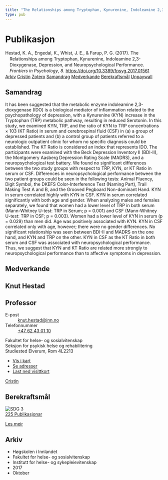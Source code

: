 ```yaml
---
title: "The Relationships among Tryptophan, Kynurenine, Indoleamine 2,3-Dioxygenase, Depression, and Neuropsychological Performance"
type: pub
---
```

<h1>Publikasjon</h1>
<article id="csl-bib-container-6GLWY7WR" class="csl-bib-container">
  <div class="csl-bib-body" style="line-height: 1.35; padding-left: 1em; text-indent:-1em;">
  <div class="csl-entry">Hestad, K. A., Engedal, K., Whist, J. E., &amp; Farup, P. G. (2017). The Relationships among Tryptophan, Kynurenine, Indoleamine 2,3-Dioxygenase, Depression, and Neuropsychological Performance. <i>Frontiers in Psychology</i>, <i>8</i>. <a href="https://doi.org/10.3389/fpsyg.2017.01561">https://doi.org/10.3389/fpsyg.2017.01561</a></div>
</div>
  <div class="csl-bib-buttons">
    <a href="#taxonomy-article-6GLWY7WR" class="csl-bib-button">Arkiv</a>
    <a href="https://app.cristin.no/results/show.jsf?id=1506179" alt="Cristin URL" class="csl-bib-button">Cristin</a>
    <a href="http://zotero.org/groups/5022929/items/6GLWY7WR" alt="Zotero URL" class="csl-bib-button">Zotero</a>
    <a href="#abstract-article-6GLWY7WR" class="csl-bib-button">Samandrag</a>
    <a href="#contributors-article-6GLWY7WR" class="csl-bib-button">Medverkande</a>
    <a href="#sdg-article-6GLWY7WR" class="csl-bib-button">Berekraftsmål</a>
    <a href="https://www.frontiersin.org/articles/10.3389/fpsyg.2017.01561/pdf" class="csl-bib-button">Unpaywall</a>
  </div>
  <div id="csl-bib-meta-container-6GLWY7WR"></div>
</article>
<div id="csl-bib-meta-6GLWY7WR" class="csl-bib-meta">
  <article id="abstract-article-6GLWY7WR" class="abstract-article">
    <h1>Samandrag</h1>
    It has been suggested that the metabolic enzyme indoleamine 2,3-dioxygenase (IDO) is a biological mediator of inflammation related to the psychopathology of depression, with a Kynurenine (KYN) increase in the Tryptophan (TRP) metabolic pathway, resulting in reduced Serotonin. In this study, we examined KYN, TRP, and the ratio of KYN to TRP concentrations × 103 (KT Ratio) in serum and cerebrospinal fluid (CSF) in (a) a group of depressed patients and (b) a control group of patients referred to a neurologic outpatient clinic for whom no specific diagnosis could be established. The KT Ratio is considered an index that represents IDO. The participants were examined with the Beck Depression Inventory II (BDI-II), the Montgomery Aasberg Depression Rating Scale (MADRS), and a neuropsychological test battery. We found no significant differences between the two study groups with respect to TRP, KYN, or KT Ratio in serum or CSF. Differences in neuropsychological performance between the two patient groups could be seen in the following tests: Animal Fluency, Digit Symbol, the DKEFS Color-Interference Test (Naming Part), Trail Making Test A and B, and the Grooved Pegboard Non-dominant Hand. KYN in serum correlated highly with KYN in CSF. KYN in serum correlated significantly with both age and gender. When analyzing males and females separately, we found that women had a lower level of TRP in both serum (Mann-Whitney U-test: TRP in Serum; p = 0.001) and CSF (Mann-Whitney U-test: TRP in CSF; p = 0.003). Women had a lower level of KYN in serum (p = 0.029) than men did. Age was positively associated with KYN. KYN in CSF correlated only with age, however; there were no gender differences. No significant relationship was seen between BDI-II and MADRS on the one hand, and KYN and TRP on the other. KYN in CSF as the KT Ratio in both serum and CSF was associated with neuropsychological performance. Thus, we suggest that KYN and KT Ratio are related more strongly to neuropsychological performance than to affective symptoms in depression.
  </article>
  <article id="contributors-article-6GLWY7WR" class="contributors-article">
    <h1>Medverkande</h1>
    <div class="personas">
<div class="vrtx-hinn-person-card">
<div class="photo">
<i class="lar la-user-circle missing-person"></i>
</div>
<div class="info">
<hgroup><h1>Knut Hestad</h1>
<h2>Professor</h2>
</hgroup><dl>
<dt>E-post</dt>
<dd>
<a href="mailto:knut.hestad@inn.no">knut.hestad@inn.no</a>
</dd>
<dt>Telefonnummer</dt>
<dd><a href="tel:+4762430110">
+47 62 43 01 10
</a></dd>
</dl>
<p>
Fakultet for helse- og sosialvitenskap<br>
Seksjon for psykisk helse og rehabilitering<br>
Studiested Elverum,
Rom 4L2213
</p>
<ul class="vrtx-hinn-links">
<li><a href="https://www.google.com/maps?q=60.88177,11.53669">Vis i kart</a></li>
<li><a href="https://www.inn.no/finn-en-ansatt/knut-hestad.html#vrtx-hinn-addresses">Se adresser</a></li>
<li><a href="https://www.inn.no/finn-en-ansatt/knut-hestad.html?vrtx=vcf">Last ned visittkort</a></li>
</ul>
</div>
</div>
<a href="https://app.cristin.no/persons/show.jsf?id=43557" alt="Cristin URL" class="personas-cristin">Cristin</a>
</div>
  </article>
  <article id="sdg-article-6GLWY7WR" class="sdg-article">
    <h1>Berekraftsmål</h1>
    <div class="sdg-container"><div id="sdg3" class="sdg">
<img src="{{< params subfolder >}}images/sdg/sdg03_no.png" class="image" alt="SDG 3">
<div class="sdg-overlay">
<a href="{{< params subfolder >}}no/archive/?sdg=3#archive" class="sdg-publication-count"><span>225</span> Publikasjonar</a>
<p><a href="https://www.fn.no/om-fn/fns-baerekraftsmaal/god-helse-og-livskvalitet?lang=nno-NO" class="sdg-read-more">Les meir</a></p>
</div>
</div></div>
  </article>
  <article id="taxonomy-article-6GLWY7WR" class="taxonomy-article">
    <h1>Arkiv</h1>
    <ul>
      <li>Høgskolen i Innlandet</li>
      <li>Fakultet for helse- og sosialvitenskap</li>
      <li>Institutt for helse- og sykepleievitenskap</li>
      <li>2017</li>
      <li>Oktober</li>
    </ul>
  </article>
</div>
